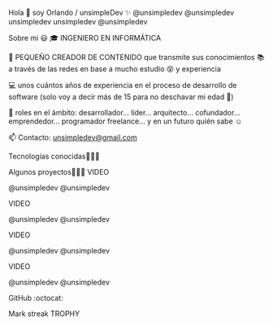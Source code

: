 Hola 👋 soy Orlando / unsimpleDev ✨
@unsimpledev @unsimpledev unsimpledev unsimpledev @unsimpledev


Sobre mi 😃
🎓 INGENIERO EN INFORMÁTICA

🎥 PEQUEÑO CREADOR DE CONTENIDO que transmite sus conocimientos 📚 a través de las redes en base a mucho estudio 😵 y experiencia

💻 unos cuántos años de experiencia en el proceso de desarrollo de software (solo voy a decir más de 15 para no deschavar mi edad 🙈)

📝 roles en el ámbito: desarrollador... líder... arquitecto... cofundador... emprendedor... programador freelance... y en un futuro quién sabe ☺️

📫 Contacto: unsimpledev@gmail.com


Tecnologías conocidas👨🏻‍💻



Algunos proyectos👨🏻‍💻
VIDEO

@unsimpledev @unsimpledev

VIDEO

@unsimpledev @unsimpledev

VIDEO

@unsimpledev @unsimpledev

VIDEO

@unsimpledev @unsimpledev










GitHub :octocat:

Mark streak	
TROPHY

